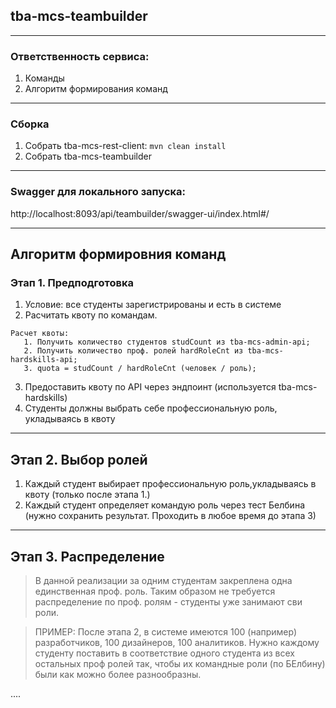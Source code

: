 ## tba-mcs-teambuilder
___
### Ответственность сервиса:
1. Команды
2. Алгоритм формирования команд
___
### Сборка
1. Собрать tba-mcs-rest-client: ```mvn clean install```
2. Собрать tba-mcs-teambuilder
___

### Swagger для локального запуска:
http://localhost:8093/api/teambuilder/swagger-ui/index.html#/

___
## Алгоритм формировния команд
### Этап 1. Предподготовка
1. Условие: все студенты зарегистрированы и есть в системе
2. Расчитать квоту по командам.
```
Расчет квоты:
   1. Получить количество студентов studCount из tba-mcs-admin-api;
   2. Получить количество проф. ролей hardRoleCnt из tba-mcs-hardskills-api;
   3. quota = studCount / hardRoleCnt (человек / роль);    
```
3. Предоставить квоту по API через эндпоинт (используется tba-mcs-hardskills)
4. Студенты должны выбрать себе профессиональную роль, укладываясь в квоту


___
## Этап 2. Выбор ролей
1. Каждый студент выбирает профессиональную роль,укладываясь в квоту (только после этапа 1.)
2. Каждый студент определяет командую роль через тест Белбина (нужно сохранить результат. Проходить в любое время до этапа 3)

___
## Этап 3. Распределение

> В данной реализации за одним студентам закреплена одна единственная проф. роль. 
> Таким образом не требуется распределение по проф. ролям - студенты уже занимают сви роли.

> ПРИМЕР: После этапа 2, в системе имеются 100 (например) разработчиков, 100 дизайнеров, 100 аналитиков.
> Нужно каждому студенту поставить в соответствие одного студента из всех остальных проф ролей так, 
> чтобы их командные роли (по БЕлбину) были как можно более разнообразны. 


....
